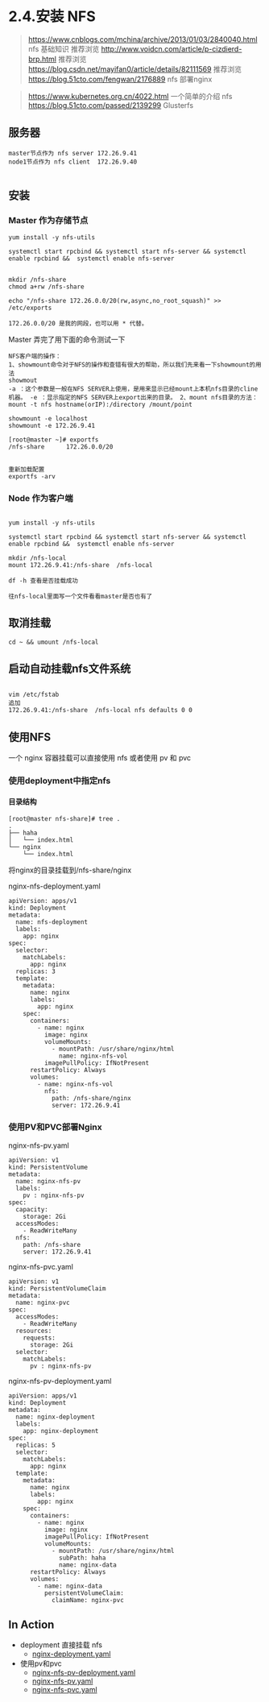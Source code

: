 # 2.4.安装 NFS


> https://www.cnblogs.com/mchina/archive/2013/01/03/2840040.html  nfs 基础知识 推荐浏览
> http://www.voidcn.com/article/p-cizdierd-brp.html  推荐浏览
> https://blog.csdn.net/mayifan0/article/details/82111569 推荐浏览
> https://blog.51cto.com/fengwan/2176889  nfs 部署nginx

> https://www.kubernetes.org.cn/4022.html  一个简单的介绍 nfs
> https://blog.51cto.com/passed/2139299  Glusterfs



## 服务器
```
master节点作为 nfs server 172.26.9.41
node1节点作为 nfs client  172.26.9.40


```

## 安装
### Master 作为存储节点
```
yum install -y nfs-utils

systemctl start rpcbind && systemctl start nfs-server && systemctl enable rpcbind &&  systemctl enable nfs-server


mkdir /nfs-share
chmod a+rw /nfs-share

echo "/nfs-share 172.26.0.0/20(rw,async,no_root_squash)" >> /etc/exports

172.26.0.0/20 是我的网段，也可以用 * 代替。

```

Master 弄完了用下面的命令测试一下
```
NFS客户端的操作：
1、showmount命令对于NFS的操作和查错有很大的帮助，所以我们先来看一下showmount的用法
showmout
-a ：这个参数是一般在NFS SERVER上使用，是用来显示已经mount上本机nfs目录的cline机器。 -e ：显示指定的NFS SERVER上export出来的目录。 2、mount nfs目录的方法：
mount -t nfs hostname(orIP):/directory /mount/point

showmount -e localhost
showmount -e 172.26.9.41

[root@master ~]# exportfs
/nfs-share    	172.26.0.0/20


重新加载配置
exportfs -arv
```

### Node 作为客户端
```

yum install -y nfs-utils

systemctl start rpcbind && systemctl start nfs-server && systemctl enable rpcbind &&  systemctl enable nfs-server

mkdir /nfs-local
mount 172.26.9.41:/nfs-share  /nfs-local

df -h 查看是否挂载成功

往nfs-local里面写一个文件看看master是否也有了
```


## 取消挂载

```
cd ~ && umount /nfs-local

```

## 启动自动挂载nfs文件系统
```

vim /etc/fstab
追加
172.26.9.41:/nfs-share  /nfs-local nfs defaults 0 0
```

## 使用NFS

一个 nginx 容器挂载可以直接使用 nfs 或者使用 pv 和 pvc

### 使用deployment中指定nfs

#### 目录结构
```
[root@master nfs-share]# tree .
.
├── haha
│   └── index.html
└── nginx
    └── index.html
```
将nginx的目录挂载到/nfs-share/nginx

nginx-nfs-deployment.yaml
```
apiVersion: apps/v1
kind: Deployment
metadata:
  name: nfs-deployment
  labels:
    app: nginx
spec:
  selector:
    matchLabels:
      app: nginx
  replicas: 3
  template:
    metadata:
      name: nginx
      labels:
        app: nginx
    spec:
      containers:
        - name: nginx
          image: nginx
          volumeMounts:
            - mountPath: /usr/share/nginx/html
              name: nginx-nfs-vol
          imagePullPolicy: IfNotPresent
      restartPolicy: Always
      volumes:
        - name: nginx-nfs-vol
          nfs:
            path: /nfs-share/nginx
            server: 172.26.9.41 
```


### 使用PV和PVC部署Nginx

nginx-nfs-pv.yaml
```
apiVersion: v1
kind: PersistentVolume
metadata:
  name: nginx-nfs-pv
  labels:
    pv : nginx-nfs-pv
spec:
  capacity:
    storage: 2Gi
  accessModes:
    - ReadWriteMany
  nfs:
    path: /nfs-share
    server: 172.26.9.41
```

nginx-nfs-pvc.yaml
```
apiVersion: v1
kind: PersistentVolumeClaim
metadata:
  name: nginx-pvc
spec:
  accessModes:
    - ReadWriteMany
  resources:
    requests:
      storage: 2Gi
  selector:
    matchLabels:
      pv : nginx-nfs-pv
```

nginx-nfs-pv-deployment.yaml
```
apiVersion: apps/v1
kind: Deployment
metadata:
  name: nginx-deployment
  labels:
    app: nginx-deployment
spec:
  replicas: 5
  selector:
    matchLabels:
      app: nginx
  template:
    metadata:
      name: nginx
      labels:
        app: nginx
    spec:
      containers:
        - name: nginx
          image: nginx
          imagePullPolicy: IfNotPresent
          volumeMounts:
            - mountPath: /usr/share/nginx/html
              subPath: haha
              name: nginx-data
      restartPolicy: Always
      volumes:
        - name: nginx-data
          persistentVolumeClaim:
            claimName: nginx-pvc
```

## In Action
* deployment 直接挂载 nfs
    * <a href="./nfs/nginx-deployment.yaml" target="_blank">nginx-deployment.yaml</a>
* 使用pv和pvc
    * <a href="./nfs/nginx-nfs-pv-deployment.yaml" target="_blank">nginx-nfs-pv-deployment.yaml</a>
    * <a href="./nfs/nginx-nfs-pv.yaml" target="_blank">nginx-nfs-pv.yaml</a>
    * <a href="./nfs/nginx-nfs-pvc.yaml" target="_blank">nginx-nfs-pvc.yaml</a>